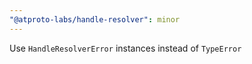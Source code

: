 ```yaml
---
"@atproto-labs/handle-resolver": minor
---
```


Use `HandleResolverError` instances instead of `TypeError`
